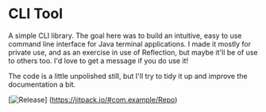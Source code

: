 # CLI Tool

A simple CLI library. The goal here was to build an intuitive, easy to use command line interface for Java terminal applications. I made it mostly for private use, and as an exercise in use of Reflection, but maybe it'll be of use to others too. I'd love to get a message if you do use it!

The code is a little unpolished still, but I'll try to tidy it up and improve the documentation a bit.

[![Release](https://jitpack.io/v/com.example/Repo.svg)]
(https://jitpack.io/#com.example/Repo)
